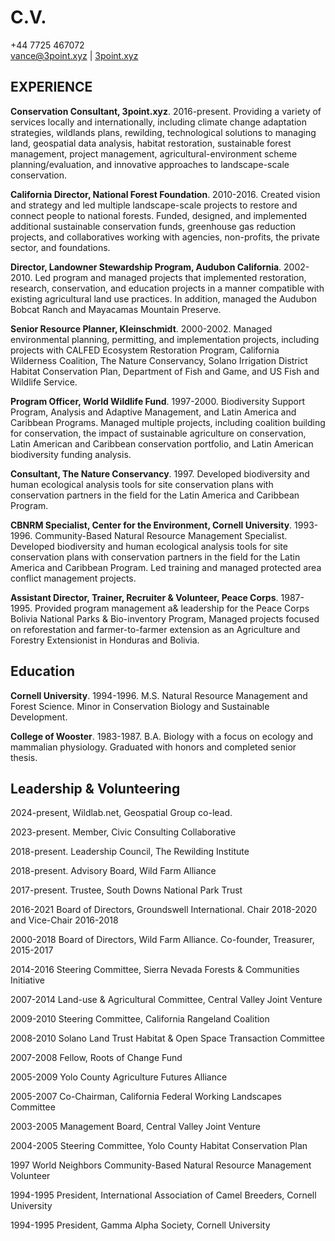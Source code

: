 # C.V.
+44 7725 467072 <br>
<a href= "mailto:vance@3point.xyz">vance@3point.xyz</a> | [3point.xyz](https://3point.xyz)

## EXPERIENCE

**Conservation Consultant, 3point.xyz**. 2016-present. Providing a variety of services locally and internationally, including climate change adaptation strategies, wildlands plans, rewilding, technological solutions to managing land, geospatial data analysis, habitat restoration, sustainable forest management, project management, agricultural-environment scheme planning/evaluation, and innovative approaches to landscape-scale conservation. 

**California Director, National Forest Foundation**. 2010-2016. Created vision and strategy and led multiple landscape-scale projects to restore and connect people to national forests. Funded, designed, and implemented additional sustainable conservation funds, greenhouse gas reduction projects, and collaboratives working with agencies, non-profits, the private sector, and foundations. 

**Director, Landowner Stewardship Program, Audubon California**. 2002-2010. Led program and managed projects that implemented restoration, research, conservation, and education projects in a manner compatible with existing agricultural land use practices. In addition, managed the Audubon Bobcat Ranch and Mayacamas Mountain Preserve. 

**Senior Resource Planner, Kleinschmidt**. 2000-2002. Managed environmental planning, permitting, and implementation projects, including projects with CALFED Ecosystem Restoration Program, California Wilderness Coalition, The Nature Conservancy, Solano Irrigation District Habitat Conservation Plan, Department of Fish and Game, and US Fish and Wildlife Service. 

**Program Officer, World Wildlife Fund**. 1997-2000. Biodiversity Support Program, Analysis and Adaptive Management, and Latin America and Caribbean Programs. Managed multiple projects, including coalition building for conservation, the impact of sustainable agriculture on conservation, Latin American and Caribbean conservation portfolio, and Latin American biodiversity funding analysis. 

**Consultant, The Nature Conservancy**. 1997. Developed biodiversity and human ecological analysis tools for site conservation plans with conservation partners in the field for the Latin America and Caribbean Program. 

**CBNRM Specialist, Center for the Environment, Cornell University**. 1993-1996. Community-Based Natural Resource Management Specialist. Developed biodiversity and human ecological analysis tools for site conservation plans with conservation partners in the field for the Latin America and Caribbean Program.  Led training and managed protected area conflict management projects.

**Assistant Director, Trainer, Recruiter & Volunteer, Peace Corps**. 1987-1995. Provided program management a& leadership for the Peace Corps Bolivia National Parks & Bio-inventory Program, Managed projects focused on reforestation and farmer-to-farmer extension as an Agriculture and Forestry Extensionist in Honduras and Bolivia.

## Education

**Cornell University**. 1994-1996. M.S. Natural Resource Management and Forest Science. Minor in Conservation Biology and Sustainable Development. 

**College of Wooster**. 1983-1987. B.A. Biology with a focus on ecology and mammalian physiology. Graduated with honors and completed senior thesis.

## Leadership & Volunteering

2024-present, Wildlab.net, Geospatial Group co-lead.

2023-present. Member, Civic Consulting Collaborative

2018-present. Leadership Council, The Rewilding Institute

2018-present. Advisory Board, Wild Farm Alliance

2017-present. Trustee, South Downs National Park Trust

2016-2021 Board of Directors, Groundswell International. Chair 2018-2020 and Vice-Chair 2016-2018

2000-2018 Board of Directors, Wild Farm Alliance. Co-founder, Treasurer, 2015-2017

2014-2016 Steering Committee, Sierra Nevada Forests & Communities Initiative

2007-2014 Land-use & Agricultural Committee, Central Valley Joint Venture

2009-2010 Steering Committee, California Rangeland Coalition

2008-2010 Solano Land Trust Habitat & Open Space Transaction Committee

2007-2008 Fellow, Roots of Change Fund

2005-2009 Yolo County Agriculture Futures Alliance

2005-2007 Co-Chairman, California Federal Working Landscapes Committee

2003-2005 Management Board, Central Valley Joint Venture

2004-2005 Steering Committee, Yolo County Habitat Conservation Plan

1997 World Neighbors Community-Based Natural Resource Management Volunteer

1994-1995 President, International Association of Camel Breeders, Cornell University

1994-1995 President, Gamma Alpha Society, Cornell University

